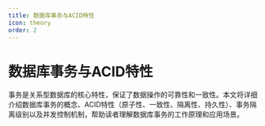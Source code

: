 ```yaml
---
title: 数据库事务与ACID特性
icon: theory
order: 2
---
```


# 数据库事务与ACID特性

事务是关系型数据库的核心特性，保证了数据操作的可靠性和一致性。本文将详细介绍数据库事务的概念、ACID特性（原子性、一致性、隔离性、持久性）、事务隔离级别以及并发控制机制，帮助读者理解数据库事务的工作原理和应用场景。
